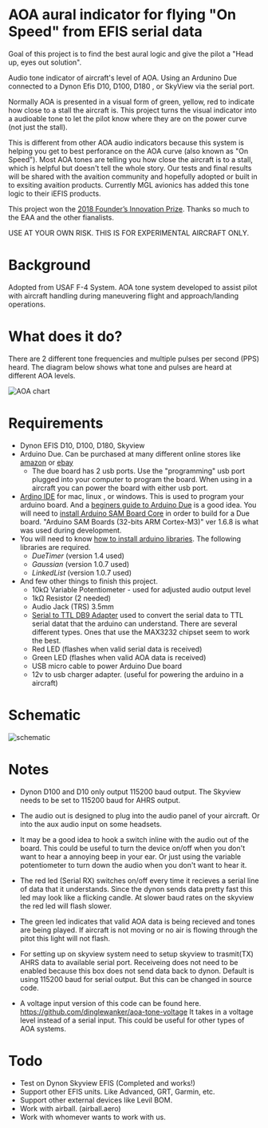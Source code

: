 # AOA aural indicator for flying "On Speed" from EFIS serial data
Goal of this project is to find the best aural logic and give the pilot a "Head up, eyes out solution".

Audio tone indicator of aircraft's level of AOA. Using an Ardunino Due connected to a Dynon Efis D10, D100, D180 , or SkyView via the serial port.

Normally AOA is presented in a visual form of green, yellow, red to indicate how close to a stall the aircraft is.  This project turns the visual indicator into a audioable tone to let the pilot know where they are on the power curve (not just the stall).  

This is different from other AOA audio indicators because this system is helping you get to best perforance on the AOA curve (also known as "On Speed").  Most AOA tones are telling you how close the aircraft is to a stall, which is helpful but doesn't tell the whole story.  Our tests and final results will be shared with the avaition community and hopefully adopted or built in to exsiting avaition products.  Currently MGL avionics has added this tone logic to their iEFIS products.

This project won the [2018 Founder’s Innovation Prize](https://www.eaa.org/en/airventure/eaa-airventure-news-and-multimedia/eaa-airventure-news/eaa-airventure-oshkosh/07-25-2018-aural-angle-of-attack-project-wins-founders-innovation-prize).  Thanks so much to the EAA and the other fianalists.  

USE AT YOUR OWN RISK.  THIS IS FOR EXPERIMENTAL AIRCRAFT ONLY. 

# Background

Adopted from USAF F-4 System.  AOA tone system developed to assist pilot with aircraft handling during maneuvering flight and approach/landing operations.  

# What does it do?

There are 2 different tone frequencies and multiple pulses per second (PPS) heard.   The diagram below shows what tone and pulses are heard at different AOA levels.

![AOA chart](https://github.com/dinglewanker/aoa-tone-efis-serial/blob/master/docs/chart.png?raw=true)


# Requirements
 - Dynon EFIS D10, D100, D180, Skyview
 - Arduino Due.  Can be purchased at many different online stores like [amazon](https://www.amazon.com/OSOYOO-Compatible-Shield-Module-Arduino/dp/B010SCWGE2/) or  [ebay](http://www.ebay.com/sch/items/?_nkw=arduino+due) 
   * The due board has 2 usb ports.  Use the "programming" usb port plugged into your computer to program the board.  When using in a aircraft you can power the board with either usb port.
 - [Ardino IDE](https://www.arduino.cc/en/Main/Software) for mac, linux , or windows. This is used to program your arduino board. And a [beginers guide to Arduino Due](https://www.arduino.cc/en/Guide/ArduinoDue) is a good idea.  You will need to [install Arduino SAM Board Core](https://www.arduino.cc/en/Guide/Cores) in order to build for a Due board. "Arduino SAM Boards (32-bits ARM Cortex-M3)" ver 1.6.8 is what was used during development.
 - You will need to know [how to install arduino libraries](https://www.arduino.cc/en/Guide/Libraries). The following libraries are required.
   * *DueTimer* (version 1.4 used)
   * *Gaussian* (version 1.0.7 used)
   * *LinkedList* (version 1.0.7 used)
 - And few other things to finish this project.
   * 10kΩ Variable Potentiometer - used for adjusted audio output level 
   * 1kΩ Resistor (2 needed)
   * Audio Jack (TRS) 3.5mm
   * [Serial to TTL DB9 Adapter](http://www.ebay.com/sch/i.html_max232+serial+ttl+DB9) used to convert the serial data to TTL serial datat that the arduino can understand.  There are several different types.  Ones that use the MAX3232 chipset seem to work the best.
   * Red LED (flashes when valid serial data is received)
   * Green LED (flashes when valid AOA data is received)
   * USB micro cable to power Arduino Due board
   * 12v to usb charger adapter. (useful for powering the arduino in a aircraft)

# Schematic
![schematic](https://github.com/dinglewanker/aoa-tone-efis-serial/blob/master/docs/AOA_Due_schem_5Jun18.png?raw=true)

# Notes
 * Dynon D100 and D10 only output 115200 baud output.  The Skyview needs to be set to 115200 baud for AHRS output.

 * The audio out is designed to plug into the audio panel of your aircraft. Or into the aux audio input on some headsets.
 
 * It may be a good idea to hook a switch inline with the audio out of the board.  This could be useful to turn the device on/off when you don't want to hear a annoying beep in your ear.  Or just using the variable potentiometer to turn down the audio when you don't want to hear it.

 * The red led (Serial RX) switches on/off every time it recieves a serial line of data that it understands.  Since the dynon sends data pretty fast this led may look like a flicking candle. At slower baud rates on the skyview the red led will flash slower.
 
 * The green led indicates that valid AOA data is being recieved and tones are being played.  If aircraft is not moving or no air is flowing through the pitot this light will not flash.
 
 * For setting up on skyview system need to setup skyview to trasmit(TX) AHRS data to available serial port.  Receiveing does not need to be enabled because this box does not send data back to dynon.  Default is using 115200 baud for serial output.  But this can be changed in source code.
 
 * A voltage input version of this code can be found here.  https://github.com/dinglewanker/aoa-tone-voltage It takes in a voltage level instead of a serial input.  This could be useful for other types of AOA systems.
 
 
# Todo
- Test on Dynon Skyview EFIS (Completed and works!)
- Support other EFIS units.  Like Advanced, GRT, Garmin, etc.
- Support other external devices like Levil BOM.
- Work with airball.  (airball.aero)
- Work with whomever wants to work with us.

 
